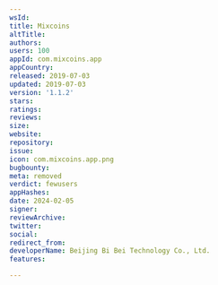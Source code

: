 ```yaml
---
wsId: 
title: Mixcoins
altTitle: 
authors: 
users: 100
appId: com.mixcoins.app
appCountry: 
released: 2019-07-03
updated: 2019-07-03
version: '1.1.2'
stars: 
ratings: 
reviews: 
size: 
website: 
repository: 
issue: 
icon: com.mixcoins.app.png
bugbounty: 
meta: removed
verdict: fewusers
appHashes: 
date: 2024-02-05
signer: 
reviewArchive: 
twitter: 
social: 
redirect_from: 
developerName: Beijing Bi Bei Technology Co., Ltd.
features: 

---
```



